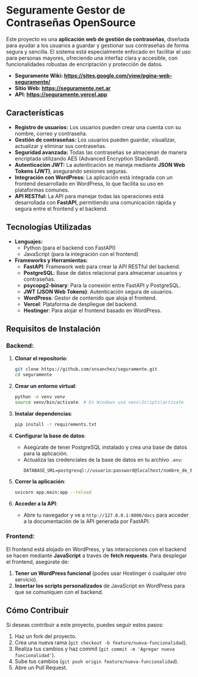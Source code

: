 # **Seguramente Gestor de Contraseñas OpenSource**

Este proyecto es una **aplicación web de gestión de contraseñas**, diseñada para ayudar a los usuarios a guardar y gestionar sus contraseñas de forma segura y sencilla. El sistema está especialmente enfocado en facilitar el uso para personas mayores, ofreciendo una interfaz clara y accesible, con funcionalidades robustas de encriptación y protección de datos.

- **Seguramente Wiki: https://sites.google.com/view/pgina-web-seguramente/**
- **Sitio Web: https://seguramente.net.ar**
- **API: https://seguramente.vercel.app**

## **Características**

- **Registro de usuarios:** Los usuarios pueden crear una cuenta con su nombre, correo y contraseña.
- **Gestión de contraseñas:** Los usuarios pueden guardar, visualizar, actualizar y eliminar sus contraseñas.
- **Seguridad avanzada:** Todas las contraseñas se almacenan de manera encriptada utilizando AES (Advanced Encryption Standard).
- **Autenticación JWT:** La autenticación se maneja mediante **JSON Web Tokens (JWT)**, asegurando sesiones seguras.
- **Integración con WordPress:** La aplicación está integrada con un frontend desarrollado en WordPress, lo que facilita su uso en plataformas comunes.
- **API RESTful:** La API para manejar todas las operaciones está desarrollada con **FastAPI**, permitiendo una comunicación rápida y segura entre el frontend y el backend.

## **Tecnologías Utilizadas**

- **Lenguajes:**
  - Python (para el backend con FastAPI)
  - JavaScript (para la integración con el frontend)
- **Frameworks y Herramientas:**
  - **FastAPI**: Framework web para crear la API RESTful del backend.
  - **PostgreSQL**: Base de datos relacional para almacenar usuarios y contraseñas.
  - **psycopg2-binary**: Para la conexión entre FastAPI y PostgreSQL.
  - **JWT (JSON Web Tokens)**: Autenticación segura de usuarios.
  - **WordPress**: Gestor de contenido que aloja el frontend.
  - **Vercel**: Plataforma de despliegue del backend.
  - **Hostinger**: Para alojar el frontend basado en WordPress.

## **Requisitos de Instalación**

### **Backend:**

1. **Clonar el repositorio**:

   ```bash
   git clone https://github.com/snsanchez/seguramente.git
   cd seguramente
   ```

2. **Crear un entorno virtual**:

   ```bash
   python -m venv venv
   source venv/bin/activate  # En Windows usa venv\Scripts\activate
   ```

3. **Instalar dependencias**:

   ```bash
   pip install -r requirements.txt
   ```

4. **Configurar la base de datos**:

   - Asegúrate de tener PostgreSQL instalado y crea una base de datos para la aplicación.
   - Actualiza las credenciales de la base de datos en tu archivo `.env`:
     ```
     DATABASE_URL=postgresql://usuario:password@localhost/nombre_de_tu_base_de_datos
     ```

5. **Correr la aplicación**:

   ```bash
   uvicorn app.main:app --reload
   ```

6. **Acceder a la API**:
   - Abre tu navegador y ve a `http://127.0.0.1:8000/docs` para acceder a la documentación de la API generada por FastAPI.

### **Frontend:**

El frontend está alojado en WordPress, y las interacciones con el backend se hacen mediante **JavaScript** a través de **fetch requests**. Para desplegar el frontend, asegúrate de:

1. **Tener un WordPress funcional** (podes usar Hostinger o cualquier otro servicio).
2. **Insertar los scripts personalizados** de JavaScript en WordPress para que se comuniquen con el backend.

## **Cómo Contribuir**

Si deseas contribuir a este proyecto, puedes seguir estos pasos:

1. Haz un fork del proyecto.
2. Crea una nueva rama (`git checkout -b feature/nueva-funcionalidad`).
3. Realiza tus cambios y haz commit (`git commit -m 'Agregar nueva funcionalidad'`).
4. Sube tus cambios (`git push origin feature/nueva-funcionalidad`).
5. Abre un Pull Request.
